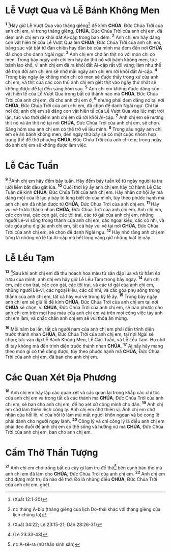 # Lễ Vượt Qua và Lễ Bánh Không Men
<sup><b>1</b></sup> [^1@-d0fd45b6-bbfa-425b-b45a-2355993b5d72]Hãy giữ Lễ Vượt Qua vào tháng giêng[^1-d0fd45b6-bbfa-425b-b45a-2355993b5d72] để kính **CHÚA**, Đức Chúa Trời của anh chị em, vì trong tháng giêng, **CHÚA**, Đức Chúa Trời của anh chị em, đã đem anh chị em ra khỏi đất Ai-cập trong ban đêm. <sup><b>2</b></sup> Anh chị em hãy dâng con vật hiến tế của Lễ Vượt Qua lên **CHÚA**, Đức Chúa Trời của anh chị em, bằng súc vật bắt từ đàn chiên hay đàn bò của mình mà đem đến nơi **CHÚA** đã chọn cho danh Ngài ngự. <sup><b>3</b></sup> Anh chị em chớ ăn thịt nó với món chi có men. Trong bảy ngày anh chị em hãy ăn thịt nó với bánh không men, tức bánh lao khổ, vì anh chị em đã ra khỏi đất Ai-cập rất vội vàng; làm như thế để trọn đời anh chị em sẽ nhớ mãi ngày anh chị em rời khỏi đất Ai-cập. <sup><b>4</b></sup> Trong bảy ngày ấy không món chi có men sẽ được thấy trong xứ của anh chị em, và thịt của các con thú anh chị em giết thịt vào ngày thứ nhất sẽ không được để lại đến sáng hôm sau. <sup><b>5</b></sup> Anh chị em không được dâng con vật hiến tế của Lễ Vượt Qua trong bất cứ thành nào mà **CHÚA**, Đức Chúa Trời của anh chị em, đã cho anh chị em ở, <sup><b>6</b></sup> nhưng phải đem dâng nó tại nơi **CHÚA**, Đức Chúa Trời của anh chị em, đã chọn để danh Ngài ngự. Chỉ tại nơi đó, anh chị em sẽ dâng con vật hiến tế của Lễ Vượt Qua vào lúc mặt trời lặn, tức vào thời điểm anh chị em đã rời khỏi Ai-cập. <sup><b>7</b></sup> Anh chị em sẽ nướng thịt nó và ăn thịt nó tại nơi **CHÚA**, Đức Chúa Trời của anh chị em, sẽ chọn. Sáng hôm sau anh chị em có thể trở về lều mình. <sup><b>8</b></sup> Trong sáu ngày anh chị em sẽ ăn bánh không men, đến ngày thứ bảy sẽ có một cuộc nhóm họp trọng thể để thờ phượng **CHÚA**, Đức Chúa Trời của anh chị em; trong ngày đó anh chị em sẽ không được làm việc.


# Lễ Các Tuần
<sup><b>9</b></sup> [^2@-d0fd45b6-bbfa-425b-b45a-2355993b5d72]Anh chị em hãy đếm bảy tuần. Hãy đếm bảy tuần kể từ ngày người ta tra lưỡi liềm bắt đầu gặt lúa. <sup><b>10</b></sup> Cuối thời kỳ ấy anh chị em hãy cử hành Lễ Các Tuần để kính **CHÚA**, Đức Chúa Trời của anh chị em. Hãy nhân cơ hội ấy mà dâng một của lễ lạc ý bày tỏ lòng biết ơn của mình, tùy theo phước hạnh mà anh chị em đã nhận được từ **CHÚA**, Đức Chúa Trời của anh chị em. <sup><b>11</b></sup> Hãy vui vẻ trước thánh nhan **CHÚA**, Đức Chúa Trời của anh chị em. Anh chị em, các con trai, các con gái, các tôi trai, các tớ gái của anh chị em, những người Lê-vi sống trong thành của anh chị em, các ngoại kiều, các cô nhi, và các góa phụ ở giữa anh chị em, tất cả hãy vui vẻ tại nơi **CHÚA**, Đức Chúa Trời của anh chị em, sẽ chọn để danh Ngài ngự. <sup><b>12</b></sup> Hãy nhớ rằng anh chị em từng là những nô lệ tại Ai-cập mà hết lòng vâng giữ những luật lệ này.


# Lễ Lều Tạm
<sup><b>13</b></sup> [^3@-d0fd45b6-bbfa-425b-b45a-2355993b5d72]Sau khi anh chị em đã thu hoạch hoa màu từ sân đập lúa và từ hầm ép rượu của mình, anh chị em hãy giữ Lễ Lều Tạm trong bảy ngày. <sup><b>14</b></sup> Anh chị em, các con trai, các con gái, các tôi trai, và các tớ gái của anh chị em, những người Lê-vi, các ngoại kiều, các cô nhi, và các góa phụ sống trong thành của anh chị em, tất cả hãy vui vẻ trong kỳ lễ ấy. <sup><b>15</b></sup> Trong bảy ngày anh chị em sẽ giữ lễ để kính **CHÚA**, Đức Chúa Trời của anh chị em tại nơi **CHÚA** sẽ chọn, vì **CHÚA**, Đức Chúa Trời của anh chị em, sẽ ban phước cho anh chị em trên mọi hoa màu của anh chị em và trên mọi công việc tay anh chị em làm, và chắc chắn anh chị em sẽ vui thỏa ăn mừng.

<sup><b>16</b></sup> Mỗi năm ba lần, tất cả người nam của anh chị em phải đến trình diện trước thánh nhan **CHÚA**, Đức Chúa Trời của anh chị em, tại nơi Ngài sẽ chọn; tức vào dịp Lễ Bánh Không Men, Lễ Các Tuần, và Lễ Lều Tạm. Họ chớ đi tay không mà đến trình diện trước thánh nhan **CHÚA**. <sup><b>17</b></sup> Ai nấy hãy mang theo món gì có thể dâng được, tùy theo phước hạnh mà **CHÚA**, Đức Chúa Trời của anh chị em, đã ban cho anh chị em.


# Các Quan Xét Địa Phương
<sup><b>18</b></sup> Anh chị em hãy lập các quan xét và các quan lại trong khắp các chi tộc của anh chị em và trong tất cả các thành mà **CHÚA**, Đức Chúa Trời của anh chị em, sẽ ban cho anh chị em, để họ xét xử công minh cho dân. <sup><b>19</b></sup> Anh chị em chớ làm thiên lệch công lý. Anh chị em chớ thiên vị. Anh chị em chớ nhận của hối lộ, vì của hối lộ làm mù mắt người khôn ngoan và bẻ cong lẽ phải dành cho người ngay lành. <sup><b>20</b></sup> Công lý và chỉ công lý là điều anh chị em phải đeo đuổi để anh chị em có thể sống và hưởng xứ mà **CHÚA**, Đức Chúa Trời của anh chị em, ban cho anh chị em.


# Cấm Thờ Thần Tượng
<sup><b>21</b></sup> Anh chị em chớ trồng bất cứ cây gì làm trụ để thờ[^2-d0fd45b6-bbfa-425b-b45a-2355993b5d72] bên cạnh bàn thờ mà anh chị em đã làm cho **CHÚA**, Đức Chúa Trời của anh chị em. <sup><b>22</b></sup> Anh chị em chớ dựng một trụ đá nào để thờ. Đó là những điều **CHÚA**, Đức Chúa Trời của anh chị em, ghét.

[^1-d0fd45b6-bbfa-425b-b45a-2355993b5d72]: nt: tháng A-bíp (tháng giêng của lịch Do-thái khác với tháng giêng của lịch chúng ta)
[^2-d0fd45b6-bbfa-425b-b45a-2355993b5d72]: nt: A-sê-ra (nữ thần sinh sản)
[^1@-d0fd45b6-bbfa-425b-b45a-2355993b5d72]: (Xuất 12:1-20)
[^2@-d0fd45b6-bbfa-425b-b45a-2355993b5d72]: (Xuất 34:22; Lê 23:15-21; Dân 28:26-31)
[^3@-d0fd45b6-bbfa-425b-b45a-2355993b5d72]: (Lê 23:33-43)